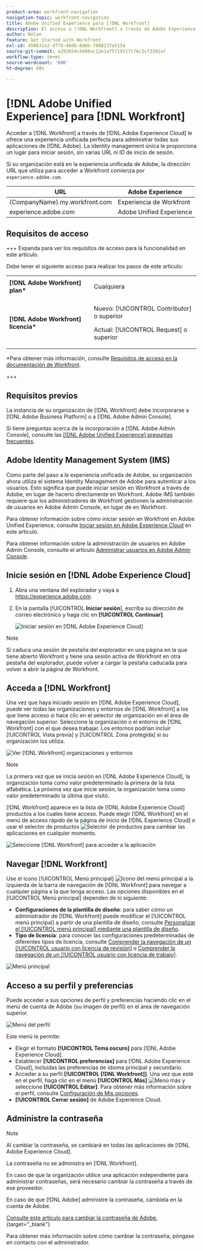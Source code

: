 ```yaml
---
product-area: workfront-navigation
navigation-topic: workfront-navigation
title: Adobe Unified Experience para [!DNL Workfront]
description: El acceso a [!DNL Workfront] a través de Adobe Experience Cloud le ofrece una experiencia unificada perfecta para administrar todas las aplicaciones de Adobe.
author: Nolan
feature: Get Started with Workfront
exl-id: 458631a2-d77d-46d6-8d6b-7008237e5154
source-git-commit: e292b54c4488ac12e1af5719117cf6c3cf3392a7
workflow-type: tm+mt
source-wordcount: '696'
ht-degree: 68%

---
```


# [!DNL Adobe Unified Experience] para [!DNL Workfront]

<!--Audited: 10/2024-->

Acceder a [!DNL Workfront] a través de [!DNL Adobe Experience Cloud] le ofrece una experiencia unificada perfecta para administrar todas sus aplicaciones de [!DNL Adobe]. La Identity management única le proporciona un lugar para iniciar sesión, sin varias URL ni ID de inicio de sesión.

Si su organización está en la experiencia unificada de Adobe, la dirección URL que utiliza para acceder a Workfront comienza por `experience.adobe.com`.

| URL | Adobe Experience |
|------------|------------|
| (CompanyName).my.workfront.com | Experiencia de Workfront |
| experience.adobe.com | Adobe Unified Experience |

## Requisitos de acceso

+++ Expanda para ver los requisitos de acceso para la funcionalidad en este artículo.

Debe tener el siguiente acceso para realizar los pasos de este artículo:

<table style="table-layout:auto"> 
 <col> 
 <col> 
 <tbody> 
  <tr> 
   <td role="rowheader"><strong>[!DNL Adobe Workfront] plan*</strong></td> 
   <td> <p>Cualquiera</p> </td> 
  </tr> 
  <tr> 
   <td role="rowheader"><strong>[!DNL Adobe Workfront] licencia*</strong></td> 
   <td> <p>Nuevo: [!UICONTROL Contributor] o superior</p> 
   <p>Actual: [!UICONTROL Request] o superior</p> </td> 
  </tr> 
 </tbody> 
</table>

*Para obtener más información, consulte [Requisitos de acceso en la documentación de Workfront](/help/quicksilver/administration-and-setup/add-users/access-levels-and-object-permissions/access-level-requirements-in-documentation.md).

+++

## Requisitos previos

La instancia de su organización de [!DNL Workfront] debe incorporarse a [!DNL Adobe Business Platform] o a [!DNL Adobe Admin Console].

Si tiene preguntas acerca de la incorporación a [!DNL Adobe Admin Console], consulte las [[!DNL Adobe Unified Experience] preguntas frecuentes](/help/quicksilver/workfront-basics/navigate-workfront/workfront-navigation/unified-experience-faq.md/).

## Adobe Identity Management System (IMS)

Como parte del paso a la experiencia unificada de Adobe, su organización ahora utiliza el sistema Identity Management de Adobe para autenticar a los usuarios. Esto significa que puede iniciar sesión en Workfront a través de Adobe, en lugar de hacerlo directamente en Workfront. Adobe IMS también requiere que los administradores de Workfront gestionen la administración de usuarios en Adobe Admin Console, en lugar de en Workfront.

Para obtener información sobre cómo iniciar sesión en Workfront en Adobe Unified Experience, consulte [Iniciar sesión en Adobe Experience Cloud](#log-in-to-adobe-experience-cloud) en este artículo.

Para obtener información sobre la administración de usuarios en Adobe Admin Console, consulte el artículo [Administrar usuarios en Adobe Admin Console](/help/quicksilver/administration-and-setup/add-users/create-and-manage-users/admin-console.md).

## Inicie sesión en [!DNL Adobe Experience Cloud]

1. Abra una ventana del explorador y vaya a <https://experience.adobe.com>.
1. En la pantalla [!UICONTROL **Iniciar sesión**], escriba su dirección de correo electrónico y haga clic en **[!UICONTROL Continuar]**.

   ![Iniciar sesión en [!DNL Adobe Experience Cloud]](assets/aec-login-page.png)

>[!NOTE]
>
>Si caduca una sesión de pestaña del explorador en una página en la que tiene abierto Workfront y tiene una sesión activa de Workfront en otra pestaña del explorador, puede volver a cargar la pestaña caducada para volver a abrir la página de Workfront.

## Acceda a [!DNL Workfront]

Una vez que haya iniciado sesión en [!DNL Adobe Experience Cloud], puede ver todas las organizaciones y entornos de [!DNL Workfront] a los que tiene acceso si hace clic en el selector de organización en el área de navegación superior. Seleccione la organización o el entorno de [!DNL Workfront] con el que desea trabajar. Los entornos podrían incluir [!UICONTROL Vista previa] y [!UICONTROL Zona protegida] si su organización los utiliza.

![Ver [!DNL Workfront] organizaciones y entornos](assets/aec-view-all-orgs.png)

>[!NOTE]
>
>La primera vez que se inicia sesión en [!DNL Adobe Experience Cloud], la organización toma como valor predeterminado la primera de la lista alfabética. La próxima vez que inicie sesión, la organización toma como valor predeterminado la última que visitó.

[!DNL Workfront] aparece en la lista de [!DNL Adobe Experience Cloud] productos a los cuales tiene acceso. Puede elegir [!DNL Workfront] en el menú de acceso rápido de la página de inicio de [!DNL Experience Cloud] o usar el selector de productos ![Selector de productos](assets/main-menu-icon.png) para cambiar las aplicaciones en cualquier momento.

![Seleccione [!DNL Workfront] para acceder a la aplicación](assets/aec-product-switcher.png)

## Navegar [!DNL Workfront]

Use el icono [!UICONTROL Menú principal] ![Icono del menú principal](assets/main-menu-icon-left-nav.png) a la izquierda de la barra de navegación de [!DNL Workfront] para navegar a cualquier página a la que tenga acceso. Las opciones disponibles en el [!UICONTROL Menú principal] dependen de lo siguiente:

* **Configuraciones de la plantilla de diseño**: para saber cómo un administrador de [!DNL Workfront] puede modificar el [!UICONTROL menú principal] a partir de una plantilla de diseño, consulte [Personalizar el [!UICONTROL menú principal] mediante una plantilla de diseño](/help/quicksilver/administration-and-setup/customize-workfront/use-layout-templates/customize-main-menu.md).
* **Tipo de licencia**: para conocer las configuraciones predeterminadas de diferentes tipos de licencia, consulte [Comprender la navegación de un [!UICONTROL usuario con licencia de revisión]](/help/quicksilver/workfront-basics/navigate-workfront/workfront-navigation/reviewer-global-navigation-bar.md) o [Comprender la navegación de un [!UICONTROL usuario con licencia de trabajo]](/help/quicksilver/workfront-basics/navigate-workfront/workfront-navigation/worker-global-navigation-bar.md).

![Menú principal](assets/main-menu-options-left-nav.png)

## Acceso a su perfil y preferencias

Puede acceder a sus opciones de perfil y preferencias haciendo clic en el menú de cuenta de Adobe (su imagen de perfil) en el área de navegación superior.

![Menú del perfil](assets/aec-profile-picture-menu.png)

Este menú le permite:

* Elegir el formato **[!UICONTROL Tema oscuro]** para [!DNL Adobe Experience Cloud].
* Establecer **[!UICONTROL preferencias]** para [!DNL Adobe Experience Cloud], incluidas las preferencias de idioma principal y secundario.
* Acceder a su perfil **[!UICONTROL [!DNL Workfront]]**. Una vez que esté en el perfil, haga clic en el menú **[!UICONTROL Más]** ![Menú más](assets/more-icon.png) y seleccione **[!UICONTROL Editar]**. Para obtener más información sobre el perfil, consulte [Configuración de Mis opciones](/help/quicksilver/workfront-basics/manage-your-account-and-profile/configuring-your-user-profile/configure-my-settings.md).
* **[!UICONTROL Cerrar sesión]** de Adobe Experience Cloud.

## Administre la contraseña

>[!NOTE]
>
>Al cambiar la contraseña, se cambiará en todas las aplicaciones de [!DNL Adobe Experience Cloud].

La contraseña no se administra en [!DNL Workfront].

En caso de que la organización utilice una aplicación independiente para administrar contraseñas, será necesario cambiar la contraseña a través de ese proveedor.

En caso de que [!DNL Adobe] administre la contraseña, cámbiela en la cuenta de Adobe.

[Consulte este artículo para cambiar la contraseña de Adobe.](https://helpx.adobe.com/manage-account/using/change-or-reset-password.html){target="_blank"}

Para obtener más información sobre cómo cambiar la contraseña, póngase en contacto con el administrador.


